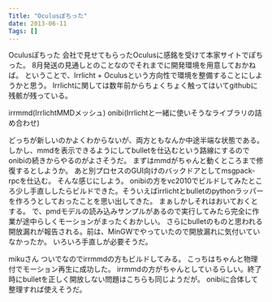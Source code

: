 ```yaml
---
Title: "Oculusぽちった"
date: 2013-06-11
Tags: []
---
```


Oculusぽちった
会社で見せてもらったOculusに感銘を受けて本家サイトでぽちった。
8月発送の見通しとのことなのでそれまでに開発環境を用意しておかねば。
ということで、Irrlicht +
Oculusという方向性で環境を整備することにしようかと思う。
Irrlichtに関しては数年前からちょくちょく触ってはいてgithubに残骸が残っている。

irrmmd(IrrlichtMMDメッシュ)
onibi(Irrlichtと一緒に使いそうなライブラリの詰め合わせ)

どっちが新しいのかよくわからないが、両方ともなんか中途半端な状態である。
しかし、mmdを表示できるようにしてbulletを仕込むという路線にするのでonibiの続きからやるのがよさそうだ。
まずはmmdがちゃんと動くところまで修復するとしようか。
あと別プロセスのGUI向けのバックドアとしてmsgpack-rpcを仕込む。
そんな感じにしよう。
onibiの方をvc2010でビルドしてみたところ少し手直ししたらビルドできた。そういえばirrlichtとbulletのpythonラッパーを作ろうとしておったことを思い出してきた。
まぁしかしそれはおいておくとする。
で、pmdモデルの読み込みサンプルがあるので実行してみたら完全に作業が途中らしくモーションがまったくおかしい。
さらにbulletのものと思われる開放漏れが報告される。前は、MinGWでやっていたので開放漏れに気付いていなかったか。
いろいろ手直しが必要そうだ。

mikuさん
ついでなのでirrmmdの方もビルドしてみる。
こっちはちゃんと物理付でモーション再生に成功した。
irrmmdの方がちゃんとしているらしい。終了時にbulletを正しく開放しない問題はこちらも同じようだが。
onibiに合体して整理すれば使えそうだ。
